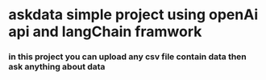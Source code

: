 # askdata simple project using openAi api and langChain framwork 
### in this project you can upload any csv file contain data then ask anything about data 
